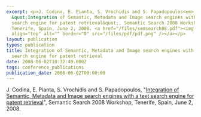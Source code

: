 ```yaml
---
excerpt: <p>J. Codina, E. Pianta, S. Vrochidis and S. Papadopoulos<em>,</em>
  &quot;Integration of Semantic, Metadata and Image search engines with a text
  search engine for patent retrieval&quot;, Semantic Search 2008 Workshop,
  Tenerife, Spain, June 2, 2008. <a href="/files/semsearch08.pdf"><img
  align="top" alt="" border="0" src="/files/pdf/pdf.png" /></a></p>
layout: publication
types: publication
title: Integration of Semantic, Metadata and Image search engines with a text
  search engine for patent retrieval
date: 2008-06-02T10:32:49.000Z
tags: conference_publications
publication_date: 2008-06-02T00:00:00
---
```

J. Codina, E. Pianta, S. Vrochidis and S. Papadopoulos, "[Integration of Semantic, Metadata and Image search engines with a text search engine for patent retrieval](https://mklab.iti.gr/files/semsearch08.pdf)", Semantic Search 2008 Workshop, Tenerife, Spain, June 2, 2008. 
